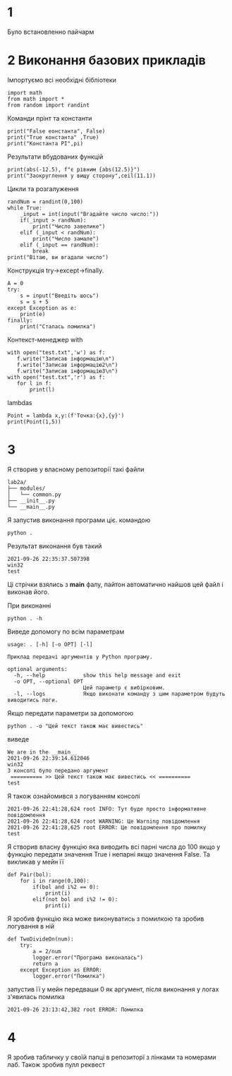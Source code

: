 # 1

Було встановленно пайчарм

# 2 Виконання базових прикладів

Імпортуємо всі необхідні бібліотеки
````Shell script
import math
from math import *
from random import randint
````
Команди прінт та константи 
````Shell script
print("False еонстанта", False)
print("True константа" ,True)
print("Константа PI",pi)
````
Результати вбудованих функцій
````Shell script
print(abs(-12.5), f"є рівним {abs(12.5)}")
print("Заокруглення у вищу сторону",ceil(11.1))
````
Цикли та розгалуження
````Shell script
randNum = randint(0,100)
while True:
    _input = int(input("Вгадайте число число:"))
    if(_input > randNum):
        print("Число завелике")
    elif (_input < randNum):
        print("Число замале")
    elif (_input == randNum):
        break
print("Вітаю, ви вгадали число")
````

Конструкція try->except->finally.
````Shell script
A = 0
try:
    s = input("Введіть шось")
    s = s + 5
except Exception as e:
    print(e)
finally:
    print("Сталась помилка")
````

Контекст-менеджер with
````Shell script
with open("test.txt",'w') as f:
   f.write("Записав інформацію\n")
   f.write("Записав інформацію2\n")
   f.write("Записав інформацію3\n")
with open("test.txt",'r') as f:
   for l in f:
       print(l)
````

lambdas
````Shell script
Point = lambda x,y:(f'Точка:{x},{y}')
print(Point(1,5))
````
# 3 

Я створив у власному репозиторії такі файли
````Shell script
lab2a/
├── modules/
│   └── common.py
├── __init__.py
└── __main__.py
````

Я запустив виконання програми ціє. командою 
````Shell script
python .
````

Результат виконання був такий
````Shell script
2021-09-26 22:35:37.507398
win32
test
````

Ці стрічки взялись з __main__ фалу, пайтон автоматично найшов
цей файл і виконав його.

При виконанні 
````Shell script
python . -h
````

Виведе допомогу по всім параметрам
````Shell script
usage: . [-h] [-o OPT] [-l]

Приклад передачі аргументів у Python програму.

optional arguments:
  -h, --help            show this help message and exit
  -o OPT, --optional OPT
                        Цей параметр є вибірковим.
  -l, --logs            Якщо виконати команду з цим параметром будуть виводитись логи.
````

Якщо передати параметри за допомогою
````Shell script
python . -o "Цей текст також має вивестись"
````

виведе
````Shell script
We are in the __main__
2021-09-26 22:39:14.612046
win32
З консолі було передано аргумент
 ========== >> Цей текст також має вивестись << ==========
test
````

Я також ознайомився з логуванням консолі 
````Shell script
2021-09-26 22:41:28,624 root INFO: Тут буде просто інформативне повідомлення
2021-09-26 22:41:28,624 root WARNING: Це Warning повідомлення
2021-09-26 22:41:28,625 root ERROR: Це повідомлення про помилку
test
````

Я створив власну функцію яка виводить всі парні 
числа до 100 якщо у функцію передати значення True і 
непарні якщо значення False. Та викликав у мейн її 
````Shell script
def Pair(bol):
    for i in range(0,100):
        if(bol and i%2 == 0):
            print(i)
        elif(not bol and i%2 != 0):
            print(i)
````

Я зробив функцію яка може виконуватись з помилкою
та зробив логування в ній
````Shell script
def TwoDivideOn(num):
    try:
        a = 2/num
        logger.error("Програма виконалась")
        return a
    except Exception as ERROR:
        logger.error("Помилка")
````

запустив її у мейн передваши 0 як аргумент, після виконання 
у логах з'явилась помилка
````Shell script
2021-09-26 23:13:42,382 root ERROR: Помилка
````

# 4

Я зробив табличку у своїй папці в репозиторї з лінками 
та номерами лаб. Також зробив пулл реквест
